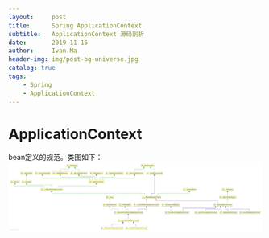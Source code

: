 ```yaml
---
layout:     post
title:      Spring ApplicationContext
subtitle:   ApplicationContext 源码剖析
date:       2019-11-16
author:     Ivan.Ma
header-img: img/post-bg-universe.jpg
catalog: true
tags:
    - Spring
    - ApplicationContext
---
```


# ApplicationContext
bean定义的规范。类图如下：
![ApplicationContext](/img/posts/ApplicationContext_class.png "类图")